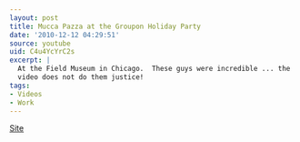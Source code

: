 ```yaml
---
layout: post
title: Mucca Pazza at the Groupon Holiday Party
date: '2010-12-12 04:29:51'
source: youtube
uid: C4u4YcYrC2s
excerpt: |
  At the Field Museum in Chicago.  These guys were incredible ... the
  video does not do them justice!
tags:
- Videos
- Work
---
```


[Site](http://mucca-pazza.org/)
